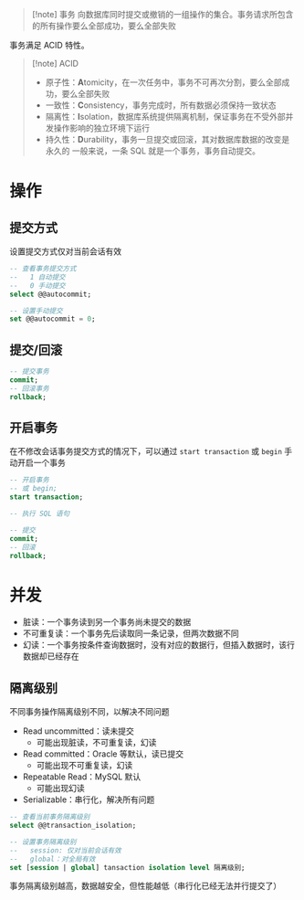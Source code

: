 > [!note] 事务
> 向数据库同时提交或撤销的一组操作的集合。事务请求所包含的所有操作要么全部成功，要么全部失败

事务满足 ACID 特性。

> [!note] ACID
> * 原子性：**A**tomicity，在一次任务中，事务不可再次分割，要么全部成功，要么全部失败
> * 一致性：**C**onsistency，事务完成时，所有数据必须保持一致状态
> * 隔离性：**I**solation，数据库系统提供隔离机制，保证事务在不受外部并发操作影响的独立环境下运行
> * 持久性：**D**urability，事务一旦提交或回滚，其对数据库数据的改变是永久的
一般来说，一条 SQL 就是一个事务，事务自动提交。
# 操作

## 提交方式

设置提交方式仅对当前会话有效

```sql
-- 查看事务提交方式
--   1 自动提交
--   0 手动提交
select @@autocommit;

-- 设置手动提交
set @@autocommit = 0;
```

## 提交/回滚

```sql
-- 提交事务
commit;
-- 回滚事务
rollback;
```

## 开启事务

在不修改会话事务提交方式的情况下，可以通过 `start transaction` 或 `begin` 手动开启一个事务

```sql
-- 开启事务
-- 或 begin;
start transaction;

-- 执行 SQL 语句

-- 提交
commit;
-- 回滚
rollback;
```
# 并发

* 脏读：一个事务读到另一个事务尚未提交的数据
* 不可重复读：一个事务先后读取同一条记录，但两次数据不同
* 幻读：一个事务按条件查询数据时，没有对应的数据行，但插入数据时，该行数据却已经存在
## 隔离级别

不同事务操作隔离级别不同，以解决不同问题

* Read uncommitted：读未提交
    * 可能出现脏读，不可重复读，幻读
* Read committed：Oracle 等默认，读已提交
    * 可能出现不可重复读，幻读
* Repeatable Read：MySQL 默认
    * 可能出现幻读
* Serializable：串行化，解决所有问题

```sql
-- 查看当前事务隔离级别
select @@transaction_isolation;

-- 设置事务隔离级别
--   session: 仅对当前会话有效
--   global：对全局有效
set [session | global] tansaction isolation level 隔离级别;
```

事务隔离级别越高，数据越安全，但性能越低（串行化已经无法并行提交了）
